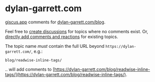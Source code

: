 # dylan-garrett.com

[giscus.app](https://giscus.app/) comments for [dylan-garrett.com/blog](https://dylan-garrett.com/blog/).

Feel free to [create discussions](https://github.com/dgarrett/dylan-garrett.com/discussions) for topics where no comments exist. Or, [directly add comments and reactions](https://github.com/dgarrett/dylan-garrett.com/discussions) for existing topics. 

The topic name _must_ contain the full URL beyond `https://dylan-garrett.com/`, e.g.:
```
blog/readwise-inline-tags/
```

.. will add comments to [https://dylan-garrett.com/blog/readwise-inline-tags/](https://dylan-garrett.com/blog/readwise-inline-tags/).
